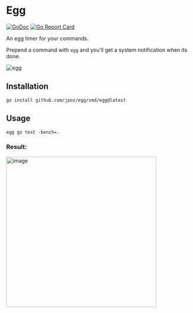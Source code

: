# Egg

[![GoDoc](https://godoc.org/github.com/jpoz/egg?status.svg)](https://godoc.org/github.com/jpoz/egg)
[![Go Report Card](https://goreportcard.com/badge/github.com/jpoz/egg)](https://goreportcard.com/report/github.com/jpoz/egg)

An egg timer for your commands.

Prepend a command with `egg` and you'll get a system notification when its done.

![egg](https://user-images.githubusercontent.com/12866/85807343-7c38b780-b706-11ea-9144-91f96994a4ad.gif)

## Installation

```shell
go install github.com/jpoz/egg/cmd/egg@latest
```

## Usage

```shell
egg go test -bench=.
```

### Result:

<img width="404" alt="image" src="https://user-images.githubusercontent.com/12866/85632240-ce58da80-b62b-11ea-95f9-6134c5646baf.png">

